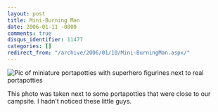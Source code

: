 ```yaml
---
layout: post
title: Mini-Burning Man
date: 2006-01-11 -0800
comments: true
disqus_identifier: 11477
categories: []
redirect_from: "/archive/2006/01/10/Mini-BurningMan.aspx/"
---
```


![Pic of miniature portapotties with superhero figurines next to real
portapotties](http://haacked.com/images/PortOPotties.jpg)

This photo was taken next to some portapotties that were close to our
campsite. I hadn’t noticed these little guys.

